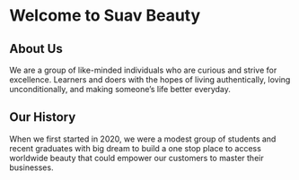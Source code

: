 # Welcome to Suav Beauty 

## About Us
We are a group of like-minded individuals who are curious and strive for excellence. Learners and doers with the hopes of living authentically, loving unconditionally, and making someone’s life better everyday.

## Our History
When we first started in 2020, we were a modest group of students and recent graduates with big dream to build a one stop place to access worldwide beauty that could empower our customers to master their businesses.


